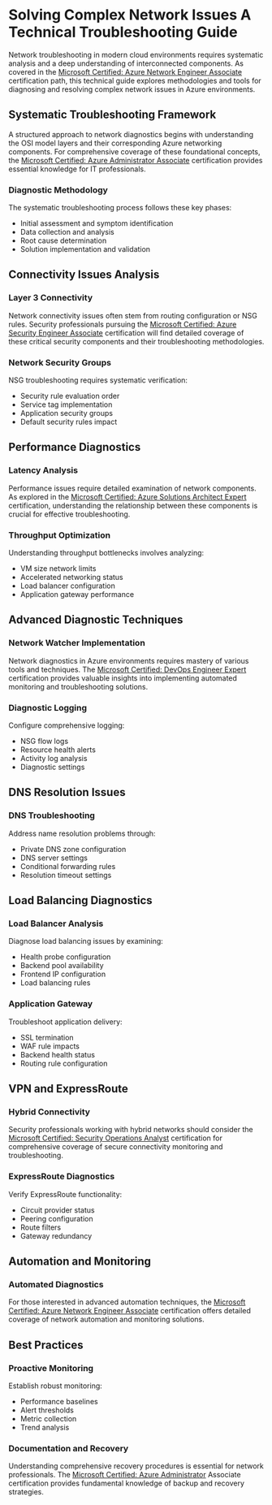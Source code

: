 # Solving Complex Network Issues A Technical Troubleshooting Guide
Network troubleshooting in modern cloud environments requires systematic analysis and a deep understanding of interconnected components. As covered in the [Microsoft Certified: Azure Network Engineer Associate](https://www.eccentrix.ca/en/courses/microsoft/azure/microsoft-certified-azure-network-engineer-associate-az700/) certification path, this technical guide explores methodologies and tools for diagnosing and resolving complex network issues in Azure environments.  

## Systematic Troubleshooting Framework  
A structured approach to network diagnostics begins with understanding the OSI model layers and their corresponding Azure networking components. For comprehensive coverage of these foundational concepts, the [Microsoft Certified: Azure Administrator Associate](https://www.eccentrix.ca/en/courses/microsoft/azure/microsoft-certified-azure-administrator-associate-az104/) certification provides essential knowledge for IT professionals.  

### Diagnostic Methodology  
The systematic troubleshooting process follows these key phases:  
- Initial assessment and symptom identification  
- Data collection and analysis  
- Root cause determination  
- Solution implementation and validation  

## Connectivity Issues Analysis  

### Layer 3 Connectivity
Network connectivity issues often stem from routing configuration or NSG rules. Security professionals pursuing the [Microsoft Certified: Azure Security Engineer Associate](https://www.eccentrix.ca/en/courses/microsoft/security/microsoft-certified-azure-security-engineer-associate-az500/) certification will find detailed coverage of these critical security components and their troubleshooting methodologies.   

### Network Security Groups 
NSG troubleshooting requires systematic verification:  
- Security rule evaluation order  
- Service tag implementation  
- Application security groups  
- Default security rules impact  

## Performance Diagnostics  

### Latency Analysis 
Performance issues require detailed examination of network components. As explored in the [Microsoft Certified: Azure Solutions Architect Expert](https://www.eccentrix.ca/en/courses/microsoft/azure/microsoft-certified-azure-solutions-architect-expert-az104-305/) certification, understanding the relationship between these components is crucial for effective troubleshooting.   

### Throughput Optimization

Understanding throughput bottlenecks involves analyzing:  
- VM size network limits  
- Accelerated networking status  
- Load balancer configuration  
- Application gateway performance  

## Advanced Diagnostic Techniques  

### Network Watcher Implementation 
Network diagnostics in Azure environments requires mastery of various tools and techniques. The [Microsoft Certified: DevOps Engineer Expert](https://www.eccentrix.ca/en/courses/microsoft/azure/microsoft-certified-devops-engineer-expert-az204-400/) certification provides valuable insights into implementing automated monitoring and troubleshooting solutions.   

### Diagnostic Logging  
Configure comprehensive logging:  
- NSG flow logs  
- Resource health alerts  
- Activity log analysis  
- Diagnostic settings  

## DNS Resolution Issues  

### DNS Troubleshooting
Address name resolution problems through:  
- Private DNS zone configuration  
- DNS server settings  
- Conditional forwarding rules  
- Resolution timeout settings  

## Load Balancing Diagnostics  

### Load Balancer Analysis
Diagnose load balancing issues by examining:  
- Health probe configuration  
- Backend pool availability  
- Frontend IP configuration  
- Load balancing rules  

### Application Gateway
Troubleshoot application delivery:  
- SSL termination  
- WAF rule impacts  
- Backend health status  
- Routing rule configuration  

## VPN and ExpressRoute  

### Hybrid Connectivity
Security professionals working with hybrid networks should consider the [Microsoft Certified: Security Operations Analyst](https://www.eccentrix.ca/en/courses/microsoft/security/microsoft-certified-security-operations-analyst-associate-sc200/) certification for comprehensive coverage of secure connectivity monitoring and troubleshooting.    

### ExpressRoute Diagnostics
Verify ExpressRoute functionality:  
- Circuit provider status  
- Peering configuration  
- Route filters  
- Gateway redundancy  

## Automation and Monitoring  

### Automated Diagnostics
For those interested in advanced automation techniques, the [Microsoft Certified: Azure Network Engineer Associate](https://www.eccentrix.ca/en/courses/microsoft/azure/microsoft-certified-azure-network-engineer-associate-az700/) certification offers detailed coverage of network automation and monitoring solutions. 

## Best Practices  

### Proactive Monitoring
Establish robust monitoring:  
- Performance baselines  
- Alert thresholds  
- Metric collection  
- Trend analysis  

### Documentation and Recovery
Understanding comprehensive recovery procedures is essential for network professionals. The [Microsoft Certified: Azure Administrator](https://www.eccentrix.ca/en/courses/microsoft/azure/microsoft-certified-azure-administrator-associate-az104/) Associate certification provides fundamental knowledge of backup and recovery strategies.  
